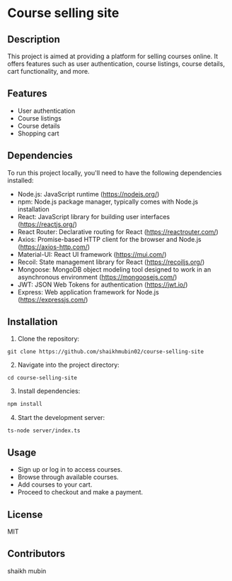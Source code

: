 # Course selling site 


## Description

This project is aimed at providing a platform for selling courses online. It offers features such as user authentication, course listings, course details, cart functionality, and more.

## Features

- User authentication
- Course listings
- Course details
- Shopping cart

## Dependencies

To run this project locally, you'll need to have the following dependencies installed:

- Node.js: JavaScript runtime (https://nodejs.org/)
- npm: Node.js package manager, typically comes with Node.js installation
- React: JavaScript library for building user interfaces (https://reactjs.org/)
- React Router: Declarative routing for React (https://reactrouter.com/)
- Axios: Promise-based HTTP client for the browser and Node.js (https://axios-http.com/)
- Material-UI: React UI framework (https://mui.com/)
- Recoil: State management library for React (https://recoiljs.org/)
- Mongoose: MongoDB object modeling tool designed to work in an asynchronous environment (https://mongoosejs.com/)
- JWT: JSON Web Tokens for authentication (https://jwt.io/)
- Express: Web application framework for Node.js (https://expressjs.com/) 

## Installation

1. Clone the repository: 

```base
git clone https://github.com/shaikhmubin02/course-selling-site
```
2. Navigate into the project directory: 

```base
cd course-selling-site
```
3. Install dependencies: 

```bash
npm install
```
4. Start the development server: 

```base
ts-node server/index.ts
```
## Usage

- Sign up or log in to access courses.
- Browse through available courses.
- Add courses to your cart.
- Proceed to checkout and make a payment.

## License

MIT 

## Contributors

shaikh mubin